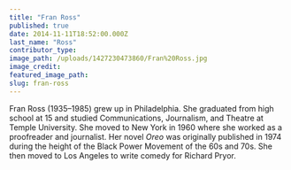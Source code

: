 ```yaml
---
title: "Fran Ross"
published: true
date: 2014-11-11T18:52:00.000Z
last_name: "Ross"
contributor_type:
image_path: /uploads/1427230473860/Fran%20Ross.jpg
image_credit:
featured_image_path:
slug: fran-ross
---
```


Fran Ross (1935–1985) grew up in Philadelphia. She graduated from high school at 15 and studied Communications, Journalism, and Theatre at Temple University. She moved to New York in 1960 where she worked as a proofreader and journalist. Her novel _Oreo_ was originally published in 1974 during the height of the Black Power Movement of the 60s and 70s. She then moved to Los Angeles to write comedy for Richard Pryor.

